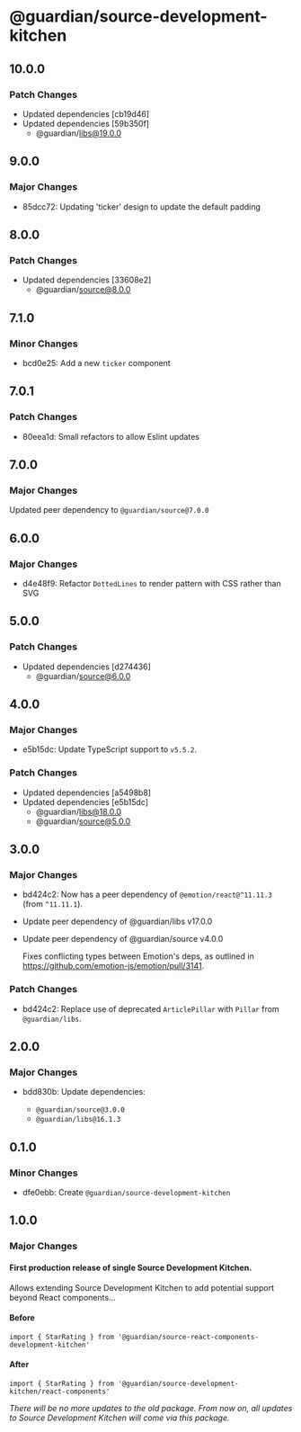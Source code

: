 # @guardian/source-development-kitchen

## 10.0.0

### Patch Changes

- Updated dependencies [cb19d46]
- Updated dependencies [59b350f]
  - @guardian/libs@19.0.0

## 9.0.0

### Major Changes

- 85dcc72: Updating 'ticker' design to update the default padding

## 8.0.0

### Patch Changes

- Updated dependencies [33608e2]
  - @guardian/source@8.0.0

## 7.1.0

### Minor Changes

- bcd0e25: Add a new `ticker` component

## 7.0.1

### Patch Changes

- 80eea1d: Small refactors to allow Eslint updates

## 7.0.0

### Major Changes

Updated peer dependency to `@guardian/source@7.0.0`

## 6.0.0

### Major Changes

- d4e48f9: Refactor `DottedLines` to render pattern with CSS rather than SVG

## 5.0.0

### Patch Changes

- Updated dependencies [d274436]
  - @guardian/source@6.0.0

## 4.0.0

### Major Changes

- e5b15dc: Update TypeScript support to `v5.5.2`.

### Patch Changes

- Updated dependencies [a5498b8]
- Updated dependencies [e5b15dc]
  - @guardian/libs@18.0.0
  - @guardian/source@5.0.0

## 3.0.0

### Major Changes

- bd424c2: Now has a peer dependency of `@emotion/react@^11.11.3` (from `^11.11.1`).
- Update peer dependency of @guardian/libs v17.0.0
- Update peer dependency of @guardian/source v4.0.0

  Fixes conflicting types between Emotion's deps, as outlined in https://github.com/emotion-js/emotion/pull/3141.

### Patch Changes

- bd424c2: Replace use of deprecated `ArticlePillar` with `Pillar` from `@guardian/libs`.

## 2.0.0

### Major Changes

- bdd830b: Update dependencies:

  - `@guardian/source@3.0.0`
  - `@guardian/libs@16.1.3`

## 0.1.0

### Minor Changes

- dfe0ebb: Create `@guardian/source-development-kitchen`

## 1.0.0

### Major Changes

#### First production release of single Source Development Kitchen.

Allows extending Source Development Kitchen to add potential support beyond React components...

#### Before

```
import { StarRating } from '@guardian/source-react-components-development-kitchen'
```

#### After

```
import { StarRating } from '@guardian/source-development-kitchen/react-components'
```

_There will be no more updates to the old package. From now on, all updates to Source Development Kitchen will come via this package._
